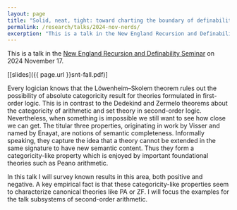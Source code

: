 ```yaml
---
layout: page
title: "Solid, neat, tight: toward charting the boundary of definability"
permalink: /research/talks/2024-nov-nerds/
excerption: "This is a talk in the New England Recursion and Definability Seminar on 2024 November 17..."	
---
```


This is a talk in the [New England Recursion and Definability Seminar](https://nerds.math.uconn.edu/nerds-25-0/) on 2024 November 17.

[[slides]({{ page.url }}snt-fall.pdf)]

Every logician knows that the Löwenheim–Skolem theorem rules out the possibility of absolute categoricity result for theories formulated in first-order logic. This is in contrast to the Dedekind and Zermelo theorems about the categoricity of arithmetic and set theory in second-order logic. Nevertheless, when something is impossible we still want to see how close we can get. The titular three properties, originating in work by Visser and named by Enayat, are notions of semantic completeness. Informally speaking, they capture the idea that a theory cannot be extended in the same signature to have new semantic content. Thus they form a categoricity-like property which is enjoyed by important foundational theories such as Peano arithmetic.

In this talk I will survey known results in this area, both positive and negative. A key empirical fact is that these categoricity-like properties seem to characterize canonical theories like PA or ZF. I will focus the examples for the talk subsystems of second-order arithmetic.
